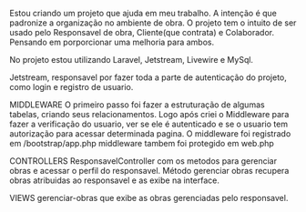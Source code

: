 Estou criando um projeto que ajuda em meu trabalho.
A intenção é que padronize a organização no ambiente de obra.
O projeto tem o intuito de ser usado pelo Responsavel de obra, Cliente(que contrata) e Colaborador. Pensando em porporcionar uma melhoria para ambos.


No projeto estou utilizando Laravel, Jetstream, Livewire e MySql.

Jetstream, responsavel por fazer toda a parte de autenticação do projeto, como login e registro de usuario.

MIDDLEWARE
O primeiro passo foi fazer a estruturação de algumas tabelas, criando seus relacionamentos.
Logo após criei o Middleware para fazer a verificação do usuario, ver se ele é autenticado e se o usuario tem autorização para acessar determinada pagina. O middleware foi registrado em /bootstrap/app.php
middleware tambem foi protegido em web.php


CONTROLLERS
ResponsavelController com os metodos para gerenciar obras e acessar o perfil do responsavel. Método gerenciar obras recupera obras atribuidas ao responsavel e as exibe na interface.

VIEWS
gerenciar-obras que exibe as obras gerenciadas pelo responsavel.
